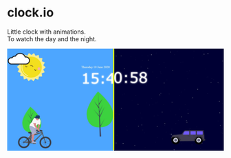 # clock.io
Little clock with animations. <br>
To watch the day and the night. <br>

<p align="center">
  <img src="images/day_night.png" width="1000" title="clock day and night">
</p>
